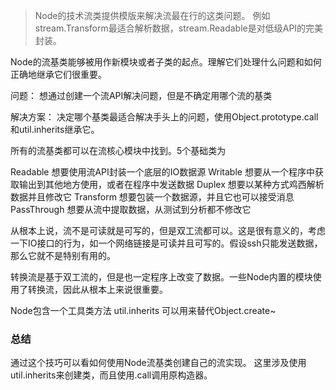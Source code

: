 > Node的技术流类提供模版来解决流最在行的这类问题。
> 例如stream.Transform最适合解析数据，stream.Readable是对低级API的完美封装。

Node的流基类能够被用作新模块或者子类的起点。理解它们处理什么问题和如何正确地继承它们很重要。

问题：
想通过创建一个流API解决问题，但是不确定用哪个流的基类

解决方案：
决定哪个基类最适合解决手头上的问题，使用Object.prototype.call和util.inherits继承它。


所有的流基类都可以在流核心模块中找到。5个基础类为 

Readable    想要使用流API封装一个底层的IO数据源
Writable    想要从一个程序中获取输出到其他地方使用，或者在程序中发送数据
Duplex      想要以某种方式鸡西解析数据并且修改它
Transform   想要包装一个数据源，并且它也可以接受消息
PassThrough 想要从流中提取数据，从测试到分析都不修改它


从根本上说，流不是可读就是可写的，但是双工流都可以。这是很有意义的，考虑一下IO接口的行为，如一个网络链接是可读并且可写的。假设ssh只能发送数据，那么它就不是特别有用的。

转换流是基于双工流的，但是也一定程序上改变了数据。一些Node内置的模块使用了转换流，因此从根本上来说很重要。


Node包含一个工具类方法 util.inherits 可以用来替代Object.create~



### 总结

通过这个技巧可以看如何使用Node流基类创建自己的流实现。
这里涉及使用util.inherits来创建类，而且使用.call调用原构造器。